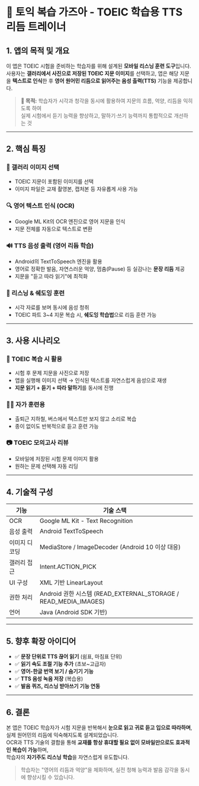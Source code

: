 # 📘 토익 복습 가즈아 - TOEIC 학습용 TTS 리듬 트레이너

## 1. 앱의 목적 및 개요

이 앱은 TOEIC 시험을 준비하는 학습자를 위해 설계된 **모바일 리스닝 훈련 도구**입니다.  
사용자는 **갤러리에서 사진으로 저장된 TOEIC 지문 이미지**를 선택하고, 앱은 해당 지문을 **텍스트로 인식**한 후 **영어 원어민 리듬으로 읽어주는 음성 출력(TTS)** 기능을 제공합니다.

> **📌 목적:** 학습자가 시각과 청각을 동시에 활용하여 지문의 흐름, 억양, 리듬을 익히도록 하여  
> 실제 시험에서 듣기 능력을 향상하고, 말하기·쓰기 능력까지 통합적으로 개선하는 것

---

## 2. 핵심 특징

### 📂 갤러리 이미지 선택
- TOEIC 지문이 포함된 이미지를 선택
- 이미지 파일은 교재 촬영본, 캡처본 등 자유롭게 사용 가능

### 🔍 영어 텍스트 인식 (OCR)
- Google ML Kit의 OCR 엔진으로 영어 지문을 인식
- 지문 전체를 자동으로 텍스트로 변환

### 🔊 TTS 음성 출력 (영어 리듬 학습)
- Android의 TextToSpeech 엔진을 활용
- 영어로 정확한 발음, 자연스러운 억양, 멈춤(Pause) 등 실감나는 **문장 리듬** 제공
- 지문을 "듣고 따라 읽기"에 최적화

### 🧠 리스닝 & 쉐도잉 훈련
- 시각 자료를 보며 동시에 음성 청취
- TOEIC 파트 3~4 지문 복습 시, **쉐도잉 학습법**으로 리듬 훈련 가능

---

## 3. 사용 시나리오

### 🎯 TOEIC 복습 시 활용
- 시험 후 문제 지문을 사진으로 저장  
- 앱을 실행해 이미지 선택 → 인식된 텍스트를 자연스럽게 음성으로 재생  
- **지문 읽기 + 듣기 + 따라 말하기**를 동시에 진행

### 🧑‍🏫 자가 훈련용
- 출퇴근 지하철, 버스에서 텍스트만 보지 않고 소리로 복습  
- 종이 없이도 반복적으로 듣고 훈련 가능

### 📷 TOEIC 모의고사 리뷰
- 모바일에 저장된 시험 문제 이미지 활용  
- 원하는 문제 선택해 자동 리딩

---

## 4. 기술적 구성

| 기능 | 기술 스택 |
|------|-----------|
| OCR | Google ML Kit - Text Recognition |
| 음성 출력 | Android TextToSpeech |
| 이미지 디코딩 | MediaStore / ImageDecoder (Android 10 이상 대응) |
| 갤러리 접근 | Intent.ACTION_PICK |
| UI 구성 | XML 기반 LinearLayout |
| 권한 처리 | Android 권한 시스템 (READ_EXTERNAL_STORAGE / READ_MEDIA_IMAGES) |
| 언어 | Java (Android SDK 기반) |

---

## 5. 향후 확장 아이디어

- ✅ **문장 단위로 TTS 끊어 읽기** (쉼표, 마침표 단위)
- ✅ **읽기 속도 조절 기능 추가** (초보~고급자)
- ✅ **영어-한글 번역 보기 / 숨기기 기능**
- ✅ **TTS 음성 녹음 저장** (복습용)
- ✅ **발음 퀴즈, 리스닝 받아쓰기 기능 연동**

---

## 6. 결론

본 앱은 TOEIC 학습자가 시험 지문을 반복해서 **눈으로 읽고 귀로 듣고 입으로 따라하며**, 실제 원어민의 리듬에 익숙해지도록 설계되었습니다.  
OCR과 TTS 기술의 결합을 통해 **교재를 항상 휴대할 필요 없이 모바일만으로도 효과적인 복습이 가능**하며,  
학습자의 **자기주도 리스닝 학습**을 자연스럽게 유도합니다.

> 학습자는 "영어의 리듬과 억양"을 체화하며, 실전 청해 능력과 발음 감각을 동시에 향상시킬 수 있습니다.
